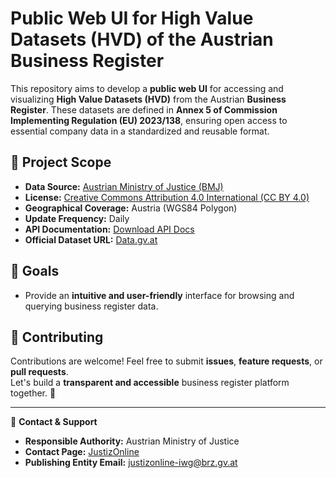 # Public Web UI for High Value Datasets (HVD) of the Austrian Business Register  

This repository aims to develop a **public web UI** for accessing and visualizing **High Value Datasets (HVD)** from the Austrian **Business Register**. These datasets are defined in **Annex 5 of Commission Implementing Regulation (EU) 2023/138**, ensuring open access to essential company data in a standardized and reusable format.  

## 📌 Project Scope  
- **Data Source:** [Austrian Ministry of Justice (BMJ)](https://www.data.gv.at/auftritte/bmj)  
- **License:** [Creative Commons Attribution 4.0 International (CC BY 4.0)](https://justizonline.gv.at/jop/web/iwg/terms)  
- **Geographical Coverage:** Austria (WGS84 Polygon)  
- **Update Frequency:** Daily  
- **API Documentation:** [Download API Docs](https://justizonline.gv.at/jop/web/assets/iwg/WebService(HVD)_20250116.zip)  
- **Official Dataset URL:** [Data.gv.at](https://www.data.gv.at/katalog/dataset/e91bd464-be86-453c-b693-2ab818e11df2#additional-info)  

## 🎯 Goals  
- Provide an **intuitive and user-friendly** interface for browsing and querying business register data.  

## 🤝 Contributing  
Contributions are welcome! Feel free to submit **issues**, **feature requests**, or **pull requests**.  
Let's build a **transparent and accessible** business register platform together. 🚀  

---

📩 **Contact & Support**  
- **Responsible Authority:** Austrian Ministry of Justice  
- **Contact Page:** [JustizOnline](https://justizonline.gv.at/jop/web/content/kontakt)  
- **Publishing Entity Email:** [justizonline-iwg@brz.gv.at](mailto:justizonline-iwg@brz.gv.at)  
